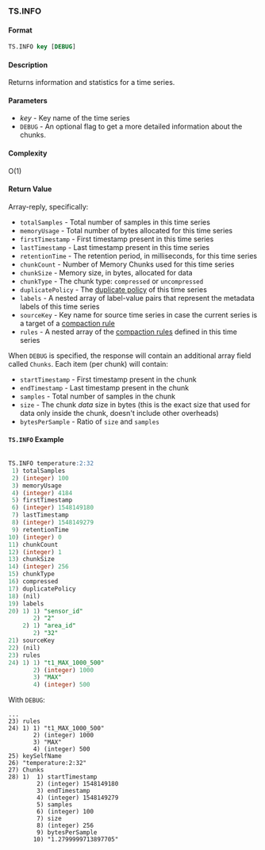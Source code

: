 ### TS.INFO

#### Format
```sql
TS.INFO key [DEBUG]
```

#### Description

Returns information and statistics for a time series.

#### Parameters

* _key_ - Key name of the time series
* `DEBUG` - An optional flag to get a more detailed information about the chunks.

#### Complexity

O(1)

#### Return Value

Array-reply, specifically:

* `totalSamples` - Total number of samples in this time series
* `memoryUsage` - Total number of bytes allocated for this time series
* `firstTimestamp` - First timestamp present in this time series
* `lastTimestamp` - Last timestamp present in this time series
* `retentionTime` - The retention period, in milliseconds, for this time series
* `chunkCount` - Number of Memory Chunks used for this time series
* `chunkSize` - Memory size, in bytes, allocated for data
* `chunkType` - The chunk type: `compressed` or `uncompressed`
* `duplicatePolicy` - The [duplicate policy](https://redis.io/docs/stack/timeseries/configuration/#duplicate_policy) of this time series
* `labels` - A nested array of label-value pairs that represent the metadata labels of this time series
* `sourceKey` - Key name for source time series in case the current series is a target of a [compaction rule](https://redis.io/commands/ts.createrule/)
* `rules` - A nested array of the [compaction rules](https://redis.io/commands/ts.createrule/) defined in this time series

When `DEBUG` is specified, the response will contain an additional array field called `Chunks`.
Each item (per chunk) will contain:
* `startTimestamp` - First timestamp present in the chunk
* `endTimestamp` - Last timestamp present in the chunk
* `samples` - Total number of samples in the chunk
* `size` - The chunk *data* size in bytes (this is the exact size that used for data only inside the chunk, 
  doesn't include other overheads)
* `bytesPerSample` - Ratio of `size` and `samples`

#### `TS.INFO` Example

```sql

TS.INFO temperature:2:32
 1) totalSamples
 2) (integer) 100
 3) memoryUsage
 4) (integer) 4184
 5) firstTimestamp
 6) (integer) 1548149180
 7) lastTimestamp
 8) (integer) 1548149279
 9) retentionTime
10) (integer) 0
11) chunkCount
12) (integer) 1
13) chunkSize
14) (integer) 256
15) chunkType
16) compressed
17) duplicatePolicy
18) (nil)
19) labels
20) 1) 1) "sensor_id"
       2) "2"
    2) 1) "area_id"
       2) "32"
21) sourceKey
22) (nil)
23) rules
24) 1) 1) "t1_MAX_1000_500"
       2) (integer) 1000
       3) "MAX"
       4) (integer) 500
```

With `DEBUG`:
```
...
23) rules
24) 1) 1) "t1_MAX_1000_500"
       2) (integer) 1000
       3) "MAX"
       4) (integer) 500
25) keySelfName
26) "temperature:2:32"
27) Chunks
28) 1)  1) startTimestamp
        2) (integer) 1548149180
        3) endTimestamp
        4) (integer) 1548149279
        5) samples
        6) (integer) 100
        7) size
        8) (integer) 256
        9) bytesPerSample
       10) "1.2799999713897705"
```
